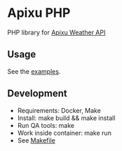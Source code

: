 # Apixu PHP

PHP library for [Apixu Weather API](https://www.apixu.com/api.aspx)

## Usage
See the [examples](./examples).

## Development

* Requirements: Docker, Make
* Install: make build && make install
* Run QA tools: make
* Work inside container: make run
* See [Makefile](./Makefile)
